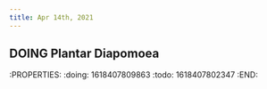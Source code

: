```yaml
---
title: Apr 14th, 2021
---
```


## DOING Plantar Diapomoea
:PROPERTIES:
:doing: 1618407809863
:todo: 1618407802347
:END:
##
